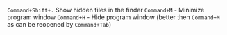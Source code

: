 `Command+Shift+.` Show hidden files in the finder
`Command+M` - Minimize program window
`Command+H` - Hide program window (better then `Command+M` as can be reopened by `Command+Tab`)
